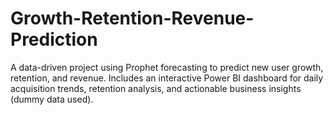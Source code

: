 # Growth-Retention-Revenue-Prediction
A data-driven project using Prophet forecasting to predict new user growth, retention, and revenue. Includes an interactive Power BI dashboard for daily acquisition trends, retention analysis, and actionable business insights (dummy data used).
